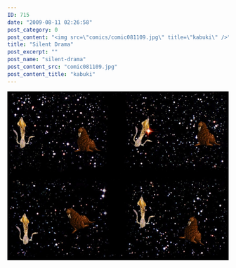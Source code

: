 ```yaml
---
ID: 715
date: "2009-08-11 02:26:58"
post_category: 0
post_content: "<img src=\"comics/comic081109.jpg\" title=\"kabuki\" />"
title: "Silent Drama"
post_excerpt: ""
post_name: "silent-drama"
post_content_src: "comic081109.jpg"
post_content_title: "kabuki"
---
```



[![kabuki](/comics-hi-res/comic081109.jpg)](/comics-hi-res/comic081109.jpg "kabuki")
